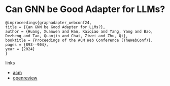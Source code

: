 # Can GNN be Good Adapter for LLMs?

```
@inproceedings{graphadapter_webconf24,
title = {Can GNN be Good Adapter for LLMs?},
author = {Huang, Xuanwen and Han, Kaiqiao and Yang, Yang and Bao, Dezheng and Tao, Quanjin and Chai, Ziwei and Zhu, Qi},
booktitle = {Proceedings of the ACM Web Conference (TheWebConf)},
pages = {893--904},
year = {2024}
}
```

links
- [acm](https://dl.acm.org/doi/10.1145/3589334.3645627)
- [openreview](https://openreview.net/forum?id=AFJYWMkVCh)
